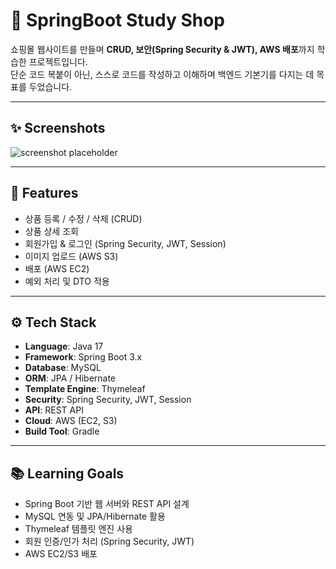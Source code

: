 # 🛒 SpringBoot Study Shop

쇼핑몰 웹사이트를 만들며 **CRUD, 보안(Spring Security & JWT), AWS 배포**까지 학습한 프로젝트입니다.  
단순 코드 복붙이 아닌, 스스로 코드를 작성하고 이해하며 백엔드 기본기를 다지는 데 목표를 두었습니다.

---

## ✨ Screenshots

![screenshot placeholder](https://placehold.co/800x400?text=Project+Screenshot+Placeholder)

---

## 📌 Features
- 상품 등록 / 수정 / 삭제 (CRUD)
- 상품 상세 조회
- 회원가입 & 로그인 (Spring Security, JWT, Session)
- 이미지 업로드 (AWS S3)
- 배포 (AWS EC2)
- 예외 처리 및 DTO 적용

---

## ⚙️ Tech Stack
- **Language**: Java 17
- **Framework**: Spring Boot 3.x
- **Database**: MySQL
- **ORM**: JPA / Hibernate
- **Template Engine**: Thymeleaf
- **Security**: Spring Security, JWT, Session
- **API**: REST API
- **Cloud**: AWS (EC2, S3)
- **Build Tool**: Gradle

---

## 📚 Learning Goals
- Spring Boot 기반 웹 서버와 REST API 설계
- MySQL 연동 및 JPA/Hibernate 활용
- Thymeleaf 템플릿 엔진 사용
- 회원 인증/인가 처리 (Spring Security, JWT)
- AWS EC2/S3 배포
